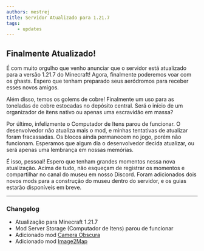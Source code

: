 ```yaml
---
authors: mestrej
title: Servidor Atualizado para 1.21.7
tags:
    - updates
---
```


## Finalmente Atualizado!

É com muito orgulho que venho anunciar que o servidor está atualizado para a versão 1.21.7 do Minecraft! Agora, finalmente poderemos voar com os ghasts. Espero que tenham preparado seus aeródromos para receber esses novos amigos.

Além disso, temos os golems de cobre! Finalmente um uso para as toneladas de cobre estocadas no depósito central. Será o início de um organizador de itens nativo ou apenas uma escravidão em massa?

Por último, infelizmente o Computador de Itens parou de funcionar. O desenvolvedor não atualiza mais o mod, e minhas tentativas de atualizar foram fracassadas. Os blocos ainda permanecem no jogo, porém não funcionam. Esperamos que algum dia o desenvolvedor decida atualizar, ou será apenas uma lembrança em nossas memórias.

É isso, pessoal! Espero que tenham grandes momentos nessa nova atualização. Acima de tudo, não esqueçam de registrar os momentos e compartilhar no canal do museu em nosso Discord. Foram adicionados dois novos mods para a construção do museu dentro do servidor, e os guias estarão disponíveis em breve.

---

### Changelog

- Atualização para Minecraft 1.21.7
- Mod Server Storage (Computador de Itens) parou de funcionar
- Adicionado mod [Camera Obscura](https://modrinth.com/mod/camera-obscura)
- Adicionado mod [Image2Map](https://modrinth.com/mod/image2map)
